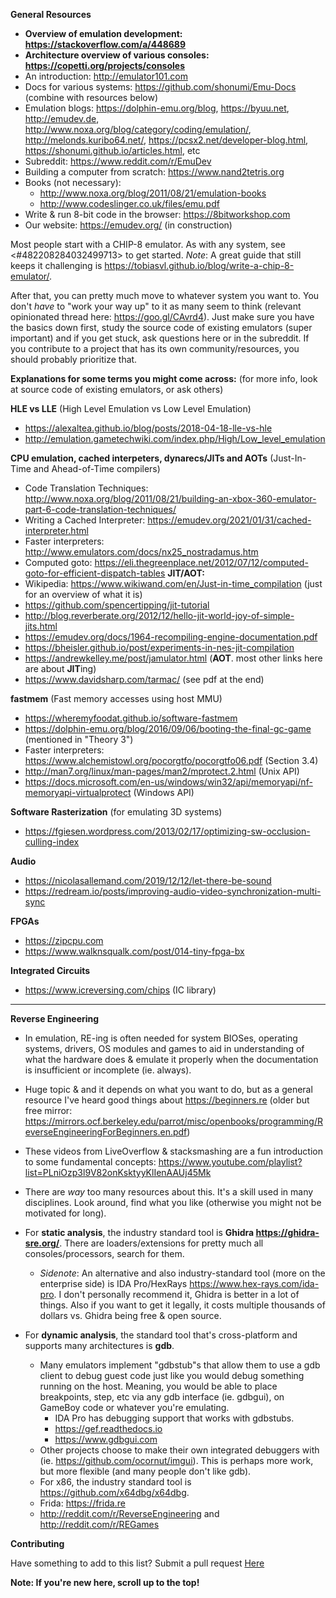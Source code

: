 __**General Resources**__

- **Overview of emulation development: <https://stackoverflow.com/a/448689>**
- **Architecture overview of various consoles: <https://copetti.org/projects/consoles>**
- An introduction: <http://emulator101.com>
- Docs for various systems: <https://github.com/shonumi/Emu-Docs> (combine with resources below)
- Emulation blogs: <https://dolphin-emu.org/blog>, <https://byuu.net>, <http://emudev.de>, <http://www.noxa.org/blog/category/coding/emulation/>, <http://melonds.kuribo64.net/>, <https://pcsx2.net/developer-blog.html>, <https://shonumi.github.io/articles.html>, etc
- Subreddit: <https://www.reddit.com/r/EmuDev>
- Building a computer from scratch: <https://www.nand2tetris.org>
- Books (not necessary): 
    - <http://www.noxa.org/blog/2011/08/21/emulation-books>
    - <http://www.codeslinger.co.uk/files/emu.pdf>
- Write & run 8-bit code in the browser: <https://8bitworkshop.com>
- Our website: <https://emudev.org/> (in construction)

Most people start with a CHIP-8 emulator. As with any system, see <#482208284032499713> to get started.
*Note*: A great guide that still keeps it challenging is <https://tobiasvl.github.io/blog/write-a-chip-8-emulator/>.

After that, you can pretty much move to whatever system you want to. You don't _have_ to "work your way up" to it as many seem to think (relevant opinionated thread here: <https://goo.gl/CAvrd4>).
Just make sure you have the basics down first, study the source code of existing emulators (super important) and if you get stuck, ask questions here or in the subreddit.
If you contribute to a project that has its own community/resources, you should probably prioritize that.

**Explanations for some terms you might come across:**
(for more info, look at source code of existing emulators, or ask others)

**HLE vs LLE** (High Level Emulation vs Low Level Emulation)
- <https://alexaltea.github.io/blog/posts/2018-04-18-lle-vs-hle>
- <http://emulation.gametechwiki.com/index.php/High/Low_level_emulation>

**CPU emulation, cached interpeters, dynarecs/JITs and AOTs** (Just-In-Time and Ahead-of-Time compilers)
- Code Translation Techniques: <http://www.noxa.org/blog/2011/08/21/building-an-xbox-360-emulator-part-6-code-translation-techniques/>
- Writing a Cached Interpreter: <https://emudev.org/2021/01/31/cached-interpreter.html>
- Faster interpreters: <http://www.emulators.com/docs/nx25_nostradamus.htm>
- Computed goto: https://eli.thegreenplace.net/2012/07/12/computed-goto-for-efficient-dispatch-tables
**JIT/AOT:**
- Wikipedia: <https://www.wikiwand.com/en/Just-in-time_compilation>  (just for an overview of what it is)
- <https://github.com/spencertipping/jit-tutorial>
- <http://blog.reverberate.org/2012/12/hello-jit-world-joy-of-simple-jits.html>
- <https://emudev.org/docs/1964-recompiling-engine-documentation.pdf>
- <https://bheisler.github.io/post/experiments-in-nes-jit-compilation>
- <https://andrewkelley.me/post/jamulator.html> (**AOT**. most other links here are about **JIT**ing)
- <https://www.davidsharp.com/tarmac/> (see pdf at the end)

**fastmem** (Fast memory accesses using host MMU)
- <https://wheremyfoodat.github.io/software-fastmem>
- <https://dolphin-emu.org/blog/2016/09/06/booting-the-final-gc-game> (mentioned in "Theory 3")
- Faster interpreters: <https://www.alchemistowl.org/pocorgtfo/pocorgtfo06.pdf> (Section 3.4)
- <http://man7.org/linux/man-pages/man2/mprotect.2.html> (Unix API)
- <https://docs.microsoft.com/en-us/windows/win32/api/memoryapi/nf-memoryapi-virtualprotect> (Windows API)

**Software Rasterization** (for emulating 3D systems)
- <https://fgiesen.wordpress.com/2013/02/17/optimizing-sw-occlusion-culling-index>

**Audio**
- <https://nicolasallemand.com/2019/12/12/let-there-be-sound>
- <https://redream.io/posts/improving-audio-video-synchronization-multi-sync>

**FPGAs**
- <https://zipcpu.com>
- <https://www.walknsqualk.com/post/014-tiny-fpga-bx>

**Integrated Circuits**
- <https://www.icreversing.com/chips> (IC library)

---

**Reverse Engineering**
- In emulation, RE-ing is often needed for system BIOSes, operating systems, drivers, OS modules and games to aid in understanding of what the hardware does & emulate it properly when the documentation is insufficient or incomplete (ie. always).
- Huge topic & and it depends on what you want to do, but as a general resource I've heard good things about <https://beginners.re> (older but free mirror: <https://mirrors.ocf.berkeley.edu/parrot/misc/openbooks/programming/ReverseEngineeringForBeginners.en.pdf>)
- These videos from LiveOverflow & stacksmashing are a fun introduction to some fundamental concepts: <https://www.youtube.com/playlist?list=PLniOzp3l9V82onKsktyyKlIenAAUj45Mk>
- There are _way_ too many resources about this. It's a skill used in many disciplines. Look around, find what you like (otherwise you might not be motivated for long).

- For **static analysis**, the industry standard tool is **Ghidra <https://ghidra-sre.org/>**. There are loaders/extensions for pretty much all consoles/processors, search for them.
    - *Sidenote*: An alternative and also industry-standard tool (more on the enterprise side) is IDA Pro/HexRays <https://www.hex-rays.com/ida-pro>. I don't personally recommend it, Ghidra is better in a lot of things. Also if you want to get it legally, it costs multiple thousands of dollars vs. Ghidra being free & open source.

- For **dynamic analysis**, the standard tool that's cross-platform and supports many architectures is **gdb**.
    - Many emulators implement "gdbstub"s that allow them to use a gdb client to debug guest code just like you would debug something running on the host. Meaning, you would be able to place breakpoints, step, etc via any gdb interface (ie. gdbgui), on GameBoy code or whatever you're emulating.
        - IDA Pro has debugging support that works with gdbstubs.
        - <https://gef.readthedocs.io>
        - <https://www.gdbgui.com>
    - Other projects choose to make their own integrated debuggers with (ie. <https://github.com/ocornut/imgui>). This is perhaps more work, but more flexible (and many people don't like gdb).
    - For x86, the industry standard tool is <https://github.com/x64dbg/x64dbg>.
    - Frida: <https://frida.re>
    - <http://reddit.com/r/ReverseEngineering> and <http://reddit.com/r/REGames>

**Contributing**

Have something to add to this list? Submit a pull request [Here](https://github.com/emudev-org/discord-resources/blob/main/emudev_resources_general.md)


**Note: If you're new here, scroll up to the top!**